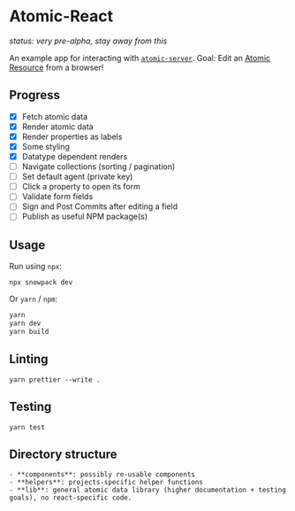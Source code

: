 # Atomic-React

_status: very pre-alpha, stay away from this_

An example app for interacting with [`atomic-server`](https://github.com/joepio/atomic).
Goal: Edit an [Atomic Resource](https://docs.atomicdata.dev/core/concepts.html) from a browser!

## Progress

- [x] Fetch atomic data
- [x] Render atomic data
- [x] Render properties as labels
- [x] Some styling
- [x] Datatype dependent renders
- [ ] Navigate collections (sorting / pagination)
- [ ] Set default agent (private key)
- [ ] Click a property to open its form
- [ ] Validate form fields
- [ ] Sign and Post Commits after editing a field
- [ ] Publish as useful NPM package(s)

## Usage

Run using `npx`:

```
npx snowpack dev
```

Or `yarn` / `npm`:

```sh
yarn
yarn dev
yarn build
```

## Linting

`yarn prettier --write .`

## Testing

`yarn test`

## Directory structure

```
- **components**: possibly re-usable components
- **helpers**: projects-specific helper functions
- **lib**: general atomic data library (higher documentation + testing goals), no react-specific code.
```
